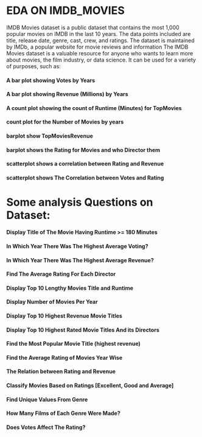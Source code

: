 # EDA ON IMDB_MOVIES
IMDB Movies dataset is a public dataset that contains the most 1,000 popular movies on IMDB in the last 10 years. The data points included are title, release date, genre, cast, crew, and ratings. The dataset is maintained by IMDb, a popular website for movie reviews and information
The IMDB Movies dataset is a valuable resource for anyone who wants to learn more about movies, the film industry, or data science. It can be used for a variety of purposes, such as:
#### A bar plot showing Votes by Years
#### A bar plot showing Revenue (Millions) by Years
#### A count plot showing the count of Runtime (Minutes) for TopMovies
#### count plot for the Number of Movies by years
#### barplot show TopMoviesRevenue
#### barplot shows the Rating for Movies and who Director them
#### scatterplot shows a correlation between Rating and Revenue
#### scatterplot shows The Correlation between Votes and Rating

# Some analysis Questions on Dataset:

#### Display Title of The Movie Having Runtime >= 180 Minutes
#### In Which Year There Was The Highest Average Voting?
#### In Which Year There Was The Highest Average Revenue?
#### Find The Average Rating For Each Director
#### Display Top 10 Lengthy Movies Title and Runtime
#### Display Number of Movies Per Year
#### Display Top 10 Highest Revenue Movie Titles
#### Display Top 10 Highest Rated Movie Titles And its Directors
#### Find the Most Popular Movie Title (highest revenue)
#### Find the Average Rating of Movies Year Wise
#### The Relation between Rating and Revenue
#### Classify Movies Based on Ratings [Excellent, Good and Average]
#### Find Unique Values From Genre
#### How Many Films of Each Genre Were Made?
#### Does Votes Affect The Rating?
